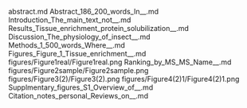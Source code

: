 abstract.md
Abstract_186_200_words_In__.md
Introduction_The_main_text_not__.md
Results_Tissue_enrichment_protein_solubilization__.md
Discussion_The_physiology_of_insect__.md
Methods_1_500_words_Where__.md
Figures_Figure_1_Tissue_enrichment__.md
figures/Figure1real/Figure1real.png
Ranking_by_MS_MS_Name__.md
figures/Figure2sample/Figure2sample.png
figures/Figure3(2)/Figure3(2).png
figures/Figure4(2)1/Figure4(2)1.png
Supplmentary_figures_S1_Overview_of__.md
Citation_notes_personal_Reviews_on__.md
